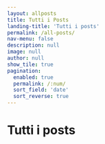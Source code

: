 ```yaml
---
layout: allposts
title: Tutti i Posts
landing-title: 'Tutti i posts'
permalink: /all-posts/
nav-menu: false
description: null
image: null
author: null
show_tile: true
pagination: 
  enabled: true
  permalink: /:num/
  sort_field: 'date'
  sort_reverse: true
---
```


<h1>Tutti i posts</h1>